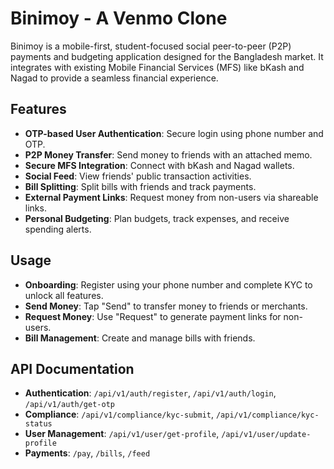 # Binimoy - A Venmo Clone

Binimoy is a mobile-first, student-focused social peer-to-peer (P2P) payments and budgeting application designed for the Bangladesh market. It integrates with existing Mobile Financial Services (MFS) like bKash and Nagad to provide a seamless financial experience.

## Features

- **OTP-based User Authentication**: Secure login using phone number and OTP.
- **P2P Money Transfer**: Send money to friends with an attached memo.
- **Secure MFS Integration**: Connect with bKash and Nagad wallets.
- **Social Feed**: View friends' public transaction activities.
- **Bill Splitting**: Split bills with friends and track payments.
- **External Payment Links**: Request money from non-users via shareable links.
- **Personal Budgeting**: Plan budgets, track expenses, and receive spending alerts.


## Usage

- **Onboarding**: Register using your phone number and complete KYC to unlock all features.
- **Send Money**: Tap "Send" to transfer money to friends or merchants.
- **Request Money**: Use "Request" to generate payment links for non-users.
- **Bill Management**: Create and manage bills with friends.

## API Documentation

- **Authentication**: `/api/v1/auth/register`, `/api/v1/auth/login`, `/api/v1/auth/get-otp`
- **Compliance**: `/api/v1/compliance/kyc-submit`, `/api/v1/compliance/kyc-status`
- **User Management**: `/api/v1/user/get-profile`, `/api/v1/user/update-profile`
- **Payments**: `/pay`, `/bills`, `/feed`

